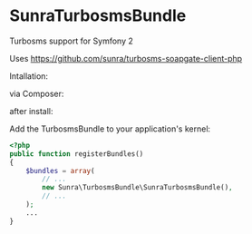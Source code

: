 SunraTurbosmsBundle
========================

Turbosms support for Symfony 2

Uses https://github.com/sunra/turbosms-soapgate-client-php



Intallation:

via Composer:


after install:


Add the TurbosmsBundle to your application's kernel:

``` php
<?php
public function registerBundles()
{
    $bundles = array(
        // ...
        new Sunra\TurbosmsBundle\SunraTurbosmsBundle(),
        // ...
    );
    ...
}
```


